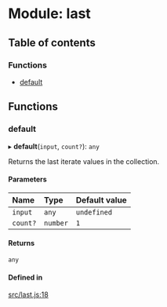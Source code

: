 # Module: last

## Table of contents

### Functions

- [default](last.md#default)

## Functions

### default

▸ **default**(`input`, `count?`): `any`

Returns the last iterate values in the collection.

#### Parameters

| Name | Type | Default value |
| :------ | :------ | :------ |
| `input` | `any` | `undefined` |
| `count?` | `number` | `1` |

#### Returns

`any`

#### Defined in

[src/last.js:18](https://github.com/Twipped/js-utils/blob/f2eceb5/src/last.js#L18)
